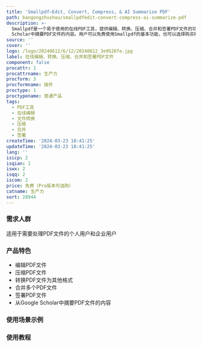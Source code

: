 ```yaml
---
title: 'Smallpdf—Edit, Convert, Compress, & AI Summarize PDF'
path: bangongzhushou/smallpdfedit-convert-compress-ai-summarize-pdf
description: >-
  Smallpdf是一个易于使用的在线PDF工具，提供编辑、转换、压缩、合并和签署PDF文件的功能。它可以帮助用户轻松处理PDF文件，提高工作效率。Smallpdf还提供AI智能摘要功能，可以从Google
  Scholar中摘要PDF文件的内容。用户可以免费使用Smallpdf的基本功能，也可以选择购买Pro版本以获取更多高级功能。
source: ''
cover: ''
logo: /logo/20240612/6/12/20240612_3e9526fe.jpg
label: 在线编辑、转换、压缩、合并和签署PDF文件
component: false
procattr: 1
procattrname: 生产力
procform: 3
procformname: 插件
proctype: 1
proctypename: 普通产品
tags:
  - PDF工具
  - 在线编辑
  - 文件转换
  - 压缩
  - 合并
  - 签署
createTime: '2024-03-23 18:41:25'
updateTime: '2024-03-23 18:41:25'
lang: ''
isicp: 2
isqian: 1
iswx: 2
isqq: 2
iscom: 2
price: 免费（Pro版本可选购）
catname: 生产力
sort: 28944
---
```




### 需求人群
适用于需要处理PDF文件的个人用户和企业用户

### 产品特色
- 编辑PDF文件
- 压缩PDF文件
- 转换PDF文件为其他格式
- 合并多个PDF文件
- 签署PDF文件
- 从Google Scholar中摘要PDF文件的内容

### 使用场景示例


### 使用教程


  
